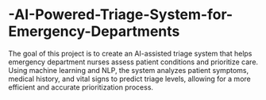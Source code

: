 # -AI-Powered-Triage-System-for-Emergency-Departments
The goal of this project is to create an AI-assisted triage system that helps emergency department nurses assess patient conditions and prioritize care. Using machine learning and NLP, the system analyzes patient symptoms, medical history, and vital signs to predict triage levels, allowing for a more efficient and accurate prioritization process.

